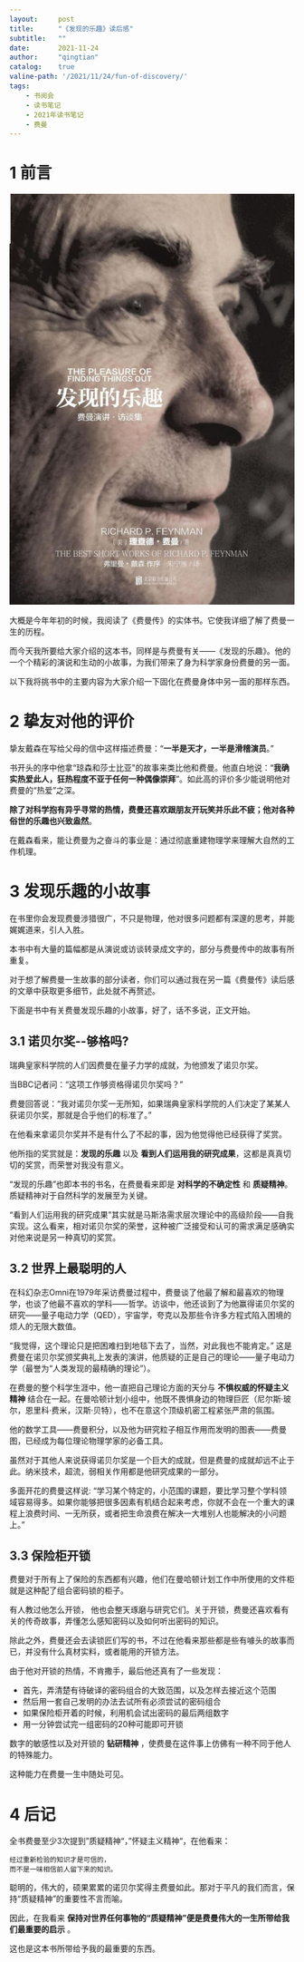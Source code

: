 ```yaml
---
layout:     post
title:      "《发现的乐趣》读后感"
subtitle:   ""
date:       2021-11-24
author:     "qingtian"
catalog:    true
valine-path: '/2021/11/24/fun-of-discovery/'
tags:
    - 书阅会
    - 读书笔记
    - 2021年读书笔记
    - 费曼
---
```


# 1 前言

![1](/img/20211124/1.jpeg)

大概是今年年初的时候，我阅读了《费曼传》的实体书。它使我详细了解了费曼一生的历程。

而今天我所要给大家介绍的这本书，同样是与费曼有关——《发现的乐趣》。他的一个个精彩的演说和生动的小故事，为我们带来了身为科学家身份费曼的另一面。

以下我将挑书中的主要内容为大家介绍一下固化在费曼身体中另一面的那样东西。

# 2 挚友对他的评价

挚友戴森在写给父母的信中这样描述费曼：“**一半是天才，一半是滑稽演员**。”

书开头的序中他拿“琼森和莎士比亚"的故事来类比他和费曼。他直白地说：“**我确实热爱此人，狂热程度不亚于任何一种偶像崇拜**”。如此高的评价多少能说明他对费曼的“热爱”之深。

**除了对科学抱有异乎寻常的热情，费曼还喜欢跟朋友开玩笑并乐此不疲；他对各种俗世的乐趣也兴致盎然**。

在戴森看来，能让费曼为之奋斗的事业是：通过彻底重建物理学来理解大自然的工作机理。

# 3 发现乐趣的小故事

在书里你会发现费曼涉猎很广，不只是物理，他对很多问题都有深邃的思考，并能娓娓道来，引人入胜。

本书中有大量的篇幅都是从演说或访谈转录成文字的，部分与费曼传中的故事有所重复。

对于想了解费曼一生故事的部分读者，你们可以通过我在另一篇《费曼传》读后感的文章中获取更多细节，此处就不再赘述。

下面是书中有关费曼发现乐趣的小故事，好了，话不多说，正文开始。

## 3.1 诺贝尔奖--够格吗?

瑞典皇家科学院的人们因费曼在量子力学的成就，为他颁发了诺贝尔奖。

当BBC记者问：“这项工作够资格得诺贝尔奖吗？”

费曼回答说：“我对诺贝尔奖一无所知，如果瑞典皇家科学院的人们决定了某某人获诺贝尔奖，那就是合乎他们的标准了。”

在他看来拿诺贝尔奖并不是有什么了不起的事，因为他觉得他已经获得了奖赏。

他所指的奖赏就是：**发现的乐趣** 以及 **看到人们运用我的研究成果**，这都是真真切切的奖赏，而荣誉对我没有意义。

“发现的乐趣”也即本书的书名，在费曼看来即是 **对科学的不确定性** 和 **质疑精神**。 质疑精神对于自然科学的发展至为关键。

“看到人们运用我的研究成果”其实就是马斯洛需求层次理论中的高级阶段——自我实现。这么看来，相对诺贝尔奖的荣誉，这种被广泛接受和认可的需求满足感确实对他来说是另一种真切的奖赏。

## 3.2 世界上最聪明的人

在科幻杂志Omni在1979年采访费曼过程中，费曼谈了他最了解和最喜欢的物理学，也谈了他最不喜欢的学科——哲学。访谈中，他还谈到了为他赢得诺贝尔奖的研究——量子电动力学（QED），宇宙学，夸克以及那些令许多方程式陷入困境的烦人的无限大数值。

“我觉得，这个理论只是把困难扫到地毯下去了，当然，对此我也不能肯定。” 这是费曼在诺贝尔奖颁奖典礼上发表的演讲，他质疑的正是自己的理论——量子电动力学（最誉为“人类发现的最精确的理论”）。

在费曼的整个科学生涯中，他一直把自己理论方面的天分与 **不惧权威的怀疑主义精神** 结合在一起。在曼哈顿计划小组中，他既不畏惧身边的物理巨匠（尼尔斯·玻尔，恩里科·费米，汉斯·贝特），也不在意这个顶级机密工程紧张严肃的氛围。

他的数学工具——费曼积分，以及他为研究粒子相互作用而发明的图表——费曼图，已经成为每位理论物理学家的必备工具。

虽然对于其他人来说获得诺贝尔奖是一个巨大的成就，但是费曼的成就却远不止于此。纳米技术，超流，弱相关作用都是他研究成果的一部分。

多面开花的费曼这样说: “学习某个特定的，小范围的课题，要比学习整个学科领域容易得多。如果你能够把很多因素有机结合起来考虑，你就不会在一个重大的课程上浪费时间、一无所获，或者把生命浪费在解决一大堆别人也能解决的小问题上。”

## 3.3 保险柜开锁

费曼对于所有上了保险的东西都有兴趣，他们在曼哈顿计划工作中所使用的文件柜就是这种配了组合密码锁的柜子。

有人教过他怎么开锁， 他也会整天琢磨与研究它们。关于开锁，费曼还喜欢看有关的传奇故事，弄懂怎么感知密码以及如何听出密码的知识。

除此之外，费曼还会去读锁匠们写的书，不过在他看来那些都是些有噱头的故事而已，并没有什么真材实料，或者能用的开锁方法。

由于他对开锁的热情，不肯撒手，最后他还真有了一些发现：

- 首先，弄清楚有待破译的密码组合的大致范围，以及怎样去接近这个范围
- 然后用一套自己发明的办法去试所有必须尝试的密码组合
- 如果保险柜开着的时候，利用机会试出密码的最后两组数字
- 用一分钟尝试完一组密码的20种可能即可开锁

数字的敏感性以及对开锁的 **钻研精神** ，使费曼在这件事上仿佛有一种不同于他人的特殊能力。

这种能力在费曼一生中随处可见。

# 4 后记

全书费曼至少3次提到”质疑精神“，”怀疑主义精神“，在他看来：

```
经过重新检验的知识才是可信的，
而不是一味相信前人留下来的知识。
```

聪明的，伟大的，硕果累累的诺贝尔奖得主费曼如此。那对于平凡的我们而言，保持“质疑精神”的重要性不言而喻。

因此，在我看来 **保持对世界任何事物的“质疑精神”便是费曼伟大的一生所带给我们最重要的启示** 。

这也是这本书所带给予我的最重要的东西。

